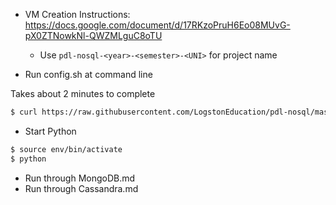 - VM Creation Instructions: https://docs.google.com/document/d/17RKzoPruH6Eo08MUvG-pX0ZTNowkNl-QWZMLguC8oTU

    - Use `pdl-nosql-<year>-<semester>-<UNI>` for project name

- Run config.sh at command line

Takes about 2 minutes to complete

```sh
$ curl https://raw.githubusercontent.com/LogstonEducation/pdl-nosql/master/config.sh | bash
```

- Start Python

```sh
$ source env/bin/activate
$ python
```

- Run through MongoDB.md
- Run through Cassandra.md

